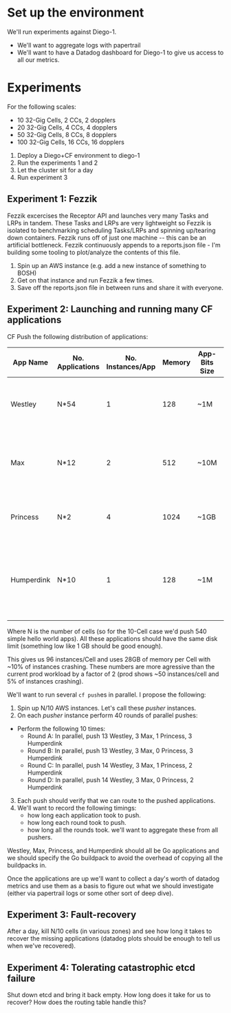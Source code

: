 # Set up the environment

We'll run experiments against Diego-1.
- We'll want to aggregate logs with papertrail
- We'll want to have a Datadog dashboard for Diego-1 to give us access to all our metrics.

# Experiments

For the following scales:
- 10 32-Gig Cells, 2 CCs, 2 dopplers
- 20 32-Gig Cells, 4 CCs, 4 dopplers
- 50 32-Gig Cells, 8 CCs, 8 dopplers
- 100 32-Gig Cells, 16 CCs, 16 dopplers

1. Deploy a Diego+CF environment to diego-1
2. Run the experiments 1 and 2
3. Let the cluster sit for a day
4. Run experiment 3

## Experiment 1: Fezzik

Fezzik excercises the Receptor API and launches very many Tasks and LRPs in tandem.  These Tasks and LRPs are very lightweight so Fezzik is isolated to benchmarking scheduling Tasks/LRPs and spinning up/tearing down containers.  Fezzik runs off of just one machine -- this can be an artificial bottleneck.  Fezzik continuously appends to a reports.json file - I'm building some tooling to plot/analyze the contents of this file.

1. Spin up an AWS instance (e.g. add a new instance of something to BOSH)
2. Get on that instance and run Fezzik a few times.
3. Save off the reports.json file in between runs and share it with everyone.

## Experiment 2: Launching and running many CF applications

CF Push the following distribution of applications:

App Name | No. Applications | No. Instances/App | Memory | App-Bits Size | Details
---------|------------------|-------------------|--------|---------------|-------
Westley | N*54 | 1 | 128 | ~1M | A simple Hello World application: not chatty (one log-line/second)
Max | N*12 | 2 | 512 | ~10M | An HA low-load microservice: moderately chatty logs (10 log-lines/second)
Princess | N*2  | 4 | 1024 | ~1GB | Web application: very chatty (20 log-lines/second)
Humperdink | N*10 | 1 | 128 | ~1M | A perpetually crashing application (no logs).  This app should start, wait for 30 seconds, then crash.

Where N is the number of cells (so for the 10-Cell case we'd push 540 simple hello world apps).  All these applications should have the same disk limit (something low like 1 GB should be good enough).

This gives us 96 instances/Cell and uses 28GB of memory per Cell with ~10% of instances crashing.  These numbers are more agressive than the current prod workload by a factor of 2 (prod shows ~50 instances/cell and 5% of instances crashing).

We'll want to run several `cf push`es in parallel.  I propose the following:

1. Spin up N/10 AWS instances.  Let's call these *pusher* instances.
2. On each *pusher* instance perform 40 rounds of parallel pushes:
  - Perform the following 10 times:
      - Round A: In parallel, push 13 Westley, 3 Max, 1 Princess, 3 Humperdink
      - Round B: In parallel, push 13 Westley, 3 Max, 0 Princess, 3 Humperdink
      - Round C: In parallel, push 14 Westley, 3 Max, 1 Princess, 2 Humperdink
      - Round D: In parallel, push 14 Westley, 3 Max, 0 Princess, 2 Humperdink
3. Each push should verify that we can route to the pushed applications.
4. We'll want to record the following timings:
   - how long each application took to push.
   - how long each round took to push.
   - how long all the rounds took.
   we'll want to aggregate these from all pushers.

Westley, Max, Princess, and Humperdink should all be Go applications and we should specify the Go buildpack to avoid the overhead of copying all the buildpacks in.

Once the applications are up we'll want to collect a day's worth of datadog metrics and use them as a basis to figure out what we should investigate (either via papertrail logs or some other sort of deep dive).

## Experiment 3: Fault-recovery

After a day, kill N/10 cells (in various zones) and see how long it takes to recover the missing applications (datadog plots should be enough to tell us when we've recovered).

## Experiment 4: Tolerating catastrophic etcd failure

Shut down etcd and bring it back empty.  How long does it take for us to recover?  How does the routing table handle this?
